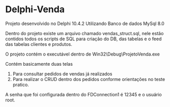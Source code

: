 # Delphi-Venda

Projeto desenvolvido no Delphi 10.4.2
Utilizando Banco de dados MySql 8.0

Dentro do projeto existe um arquivo chamado vendas_struct.sql, 
nele estão contidos todos os scripts de SQL para criação do DB, das tabelas e o feed das tabelas clientes e produtos.

O projeto contém o executável dentro de Win32\Debug\ProjetoVenda.exe

Contém basicamente duas telas
1. Para consultar pedidos de vendas já realizados
2. Para realizar o CRUD dentro dos pedidos conforme orientações no teste pratico.

A senha que foi configurada dentro do FDConnection1 é 12345 e o usuário root.

